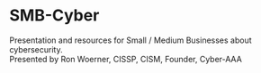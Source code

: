 # SMB-Cyber
Presentation and resources for Small / Medium Businesses about cybersecurity. 
<br />Presented by Ron Woerner, CISSP, CISM, Founder, Cyber-AAA
